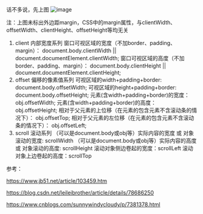 话不多说，先上图
![image](https://images2017.cnblogs.com/blog/1219513/201708/1219513-20170817141747443-425001125.png)

注：上图未标出外边距margin，CSS中的margin属性，与clientWidth、offsetWidth、clientHeight、offsetHeight等均无关

1. client 内部宽度系列
   窗口可视区域的宽度（不加border、padding、margin）：
   document.body.clientWidth || document.documentElement.clientWidth;
   窗口可视区域的高度（不加border、padding、margin）：
   document.body.clientHeight || document.documentElement.clientHeight;
2. offset 偏移的像素值系列
   可视区域的width+padding+border:
   document.body.offsetWidth;
   可视区域的height+padding+border:
   document.body.offsetHeight;
   元素(含width+padding+border)的宽度：
   obj.offsetWidth;
   元素(含width+padding+border)的高度：
   obj.offsetHeight;
   相对于父元素的上位移（在元素的包含元素不含滚动条的情况下）：
   obj.offsetTop;
   相对于父元素的左位移（在元素的包含元素不含滚动条的情况下）：
   obj.offsetLeft;
3. scroll 滚动系列
   （可以是document.body或obj等）实际内容的宽度 或 对象滚动的宽度:  scrollWidth
   （可以是document.body或obj等）实际内容的高度 或 对象滚动的高度:  scrollHeight
   滚动对象侧边卷起的宽度：scrollLeft
   滚动对象上边卷起的高度：scrollTop
   

参考：

https://www.jb51.net/article/103459.htm

https://blog.csdn.net/leileibrother/article/details/78686250

https://www.cnblogs.com/sunnywindycloudy/p/7381378.html
